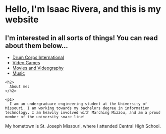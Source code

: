 <!DOCTYPE html>
<html>
  <head>
    <h1>
      Hello, I'm Isaac Rivera, and this is my website
    </h1>
  </head>
  
  <body>
    <h2>
      I'm interested in all sorts of things! You can read about them below...
    </h2>
    <ul>
      <li><a href="Drum_Corps.md">Drum Corps International</a></li>
      <li><a href="Video_Games.md">Video Games</a></li>
      <li><a href="Movies.md">Movies and Videography</a></li>
      <li><a href="Music.md">Music</a></li>
    </ul>
    
    
    <h2>
      About me:
    </h2>
    
    <p1>
      I am an undergraduare engineering student at the University of Missouri. I am working towards my bachelors degree in information technology. I am heavily involved with Marching Mizzou, and am a proud member of the university snare line!
     
My hometown is St. Joseph Missouri, where I attended Central High School. 
    
    

